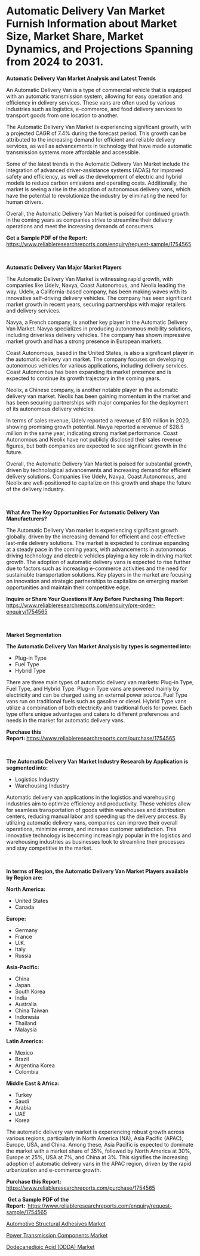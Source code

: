 <p><h1>Automatic Delivery Van Market Furnish Information about Market Size, Market Share, Market Dynamics, and Projections Spanning from 2024 to 2031.</h1></p><p><strong>Automatic Delivery Van Market Analysis and Latest Trends</strong></p>
<p><p>An Automatic Delivery Van is a type of commercial vehicle that is equipped with an automatic transmission system, allowing for easy operation and efficiency in delivery services. These vans are often used by various industries such as logistics, e-commerce, and food delivery services to transport goods from one location to another.</p><p>The Automatic Delivery Van Market is experiencing significant growth, with a projected CAGR of 7.4% during the forecast period. This growth can be attributed to the increasing demand for efficient and reliable delivery services, as well as advancements in technology that have made automatic transmission systems more affordable and accessible.</p><p>Some of the latest trends in the Automatic Delivery Van Market include the integration of advanced driver-assistance systems (ADAS) for improved safety and efficiency, as well as the development of electric and hybrid models to reduce carbon emissions and operating costs. Additionally, the market is seeing a rise in the adoption of autonomous delivery vans, which have the potential to revolutionize the industry by eliminating the need for human drivers.</p><p>Overall, the Automatic Delivery Van Market is poised for continued growth in the coming years as companies strive to streamline their delivery operations and meet the increasing demands of consumers.</p></p>
<p><strong>Get a Sample PDF of the Report:&nbsp;</strong> <a href="https://www.reliableresearchreports.com/enquiry/request-sample/1754565">https://www.reliableresearchreports.com/enquiry/request-sample/1754565</a></p>
<p>&nbsp;</p>
<p><strong>Automatic Delivery Van Major Market Players</strong></p>
<p><p>The Automatic Delivery Van Market is witnessing rapid growth, with companies like Udelv, Navya, Coast Autonomous, and Neolix leading the way. Udelv, a California-based company, has been making waves with its innovative self-driving delivery vehicles. The company has seen significant market growth in recent years, securing partnerships with major retailers and delivery services.</p><p>Navya, a French company, is another key player in the Automatic Delivery Van Market. Navya specializes in producing autonomous mobility solutions, including driverless delivery vehicles. The company has shown impressive market growth and has a strong presence in European markets.</p><p>Coast Autonomous, based in the United States, is also a significant player in the automatic delivery van market. The company focuses on developing autonomous vehicles for various applications, including delivery services. Coast Autonomous has been expanding its market presence and is expected to continue its growth trajectory in the coming years.</p><p>Neolix, a Chinese company, is another notable player in the automatic delivery van market. Neolix has been gaining momentum in the market and has been securing partnerships with major companies for the deployment of its autonomous delivery vehicles.</p><p>In terms of sales revenue, Udelv reported a revenue of $10 million in 2020, showing promising growth potential. Navya reported a revenue of $28.5 million in the same year, indicating strong market performance. Coast Autonomous and Neolix have not publicly disclosed their sales revenue figures, but both companies are expected to see significant growth in the future.</p><p>Overall, the Automatic Delivery Van Market is poised for substantial growth, driven by technological advancements and increasing demand for efficient delivery solutions. Companies like Udelv, Navya, Coast Autonomous, and Neolix are well-positioned to capitalize on this growth and shape the future of the delivery industry.</p></p>
<p>&nbsp;</p>
<p><strong>What Are The Key Opportunities For Automatic Delivery Van Manufacturers?</strong></p>
<p><p>The Automatic Delivery Van market is experiencing significant growth globally, driven by the increasing demand for efficient and cost-effective last-mile delivery solutions. The market is expected to continue expanding at a steady pace in the coming years, with advancements in autonomous driving technology and electric vehicles playing a key role in driving market growth. The adoption of automatic delivery vans is expected to rise further due to factors such as increasing e-commerce activities and the need for sustainable transportation solutions. Key players in the market are focusing on innovation and strategic partnerships to capitalize on emerging market opportunities and maintain their competitive edge.</p></p>
<p><strong>Inquire or Share Your Questions If Any Before Purchasing This Report:</strong> <a href="https://www.reliableresearchreports.com/enquiry/pre-order-enquiry/1754565">https://www.reliableresearchreports.com/enquiry/pre-order-enquiry/1754565</a></p>
<p>&nbsp;</p>
<p><strong>Market Segmentation</strong></p>
<p><strong>The Automatic Delivery Van Market Analysis by types is segmented into:</strong></p>
<p><ul><li>Plug-in Type</li><li>Fuel Type</li><li>Hybrid Type</li></ul></p>
<p><p>There are three main types of automatic delivery van markets: Plug-in Type, Fuel Type, and Hybrid Type. Plug-in Type vans are powered mainly by electricity and can be charged using an external power source. Fuel Type vans run on traditional fuels such as gasoline or diesel. Hybrid Type vans utilize a combination of both electricity and traditional fuels for power. Each type offers unique advantages and caters to different preferences and needs in the market for automatic delivery vans.</p></p>
<p><strong>Purchase this Report:&nbsp;</strong><a href="https://www.reliableresearchreports.com/purchase/1754565">https://www.reliableresearchreports.com/purchase/1754565</a></p>
<p>&nbsp;</p>
<p><strong>The Automatic Delivery Van Market Industry Research by Application is segmented into:</strong></p>
<p><ul><li>Logistics Industry</li><li>Warehousing Industry</li></ul></p>
<p><p>Automatic delivery van applications in the logistics and warehousing industries aim to optimize efficiency and productivity. These vehicles allow for seamless transportation of goods within warehouses and distribution centers, reducing manual labor and speeding up the delivery process. By utilizing automatic delivery vans, companies can improve their overall operations, minimize errors, and increase customer satisfaction. This innovative technology is becoming increasingly popular in the logistics and warehousing industries as businesses look to streamline their processes and stay competitive in the market.</p></p>
<p>&nbsp;</p>
<p><strong>In terms of Region, the Automatic Delivery Van Market Players available by Region are:</strong></p>
<p>
    <p> <strong> North America: </strong>
        <ul>
            <li>United States</li>
            <li>Canada</li>
        </ul>
        </p> 
    <p> <strong> Europe: </strong>
        <ul>
            <li>Germany</li>
            <li>France</li>
            <li>U.K.</li>
            <li>Italy</li>
            <li>Russia</li>
        </ul>
        </p> 
    <p> <strong> Asia-Pacific: </strong>
        <ul>
            <li>China</li>
            <li>Japan</li>
            <li>South Korea</li>
            <li>India</li>
            <li>Australia</li>
            <li>China Taiwan</li>
            <li>Indonesia</li>
            <li>Thailand</li>
            <li>Malaysia</li>
        </ul>
        </p> 
    <p> <strong> Latin America: </strong>
        <ul>
            <li>Mexico</li>
            <li>Brazil</li>
            <li>Argentina Korea</li>
            <li>Colombia</li>
        </ul>
        </p> 
    <p> <strong> Middle East & Africa: </strong>
        <ul>
            <li>Turkey</li>
            <li>Saudi</li>
            <li>Arabia</li>
            <li>UAE</li>
            <li>Korea</li>
        </ul>
    </p>
    </p>
<p><p>The automatic delivery van market is experiencing robust growth across various regions, particularly in North America (NA), Asia Pacific (APAC), Europe, USA, and China. Among these, Asia Pacific is expected to dominate the market with a market share of 35%, followed by North America at 30%, Europe at 25%, USA at 7%, and China at 3%. This signifies the increasing adoption of automatic delivery vans in the APAC region, driven by the rapid urbanization and e-commerce growth.</p></p>
<p><strong>Purchase this Report: </strong><a href="https://www.reliableresearchreports.com/purchase/1754565">https://www.reliableresearchreports.com/purchase/1754565</a></p>
<p>&nbsp;<strong>Get a Sample PDF of the Report:&nbsp;&nbsp;</strong><a href="https://www.reliableresearchreports.com/enquiry/request-sample/1754565">https://www.reliableresearchreports.com/enquiry/request-sample/1754565</a></p>
<p><strong></strong></p>
<p><p><a href="https://view.publitas.com/reportprime-1/automotive-structural-adhesives-market-size-growth-and-forecast-from-2023-2030/">Automotive Structural Adhesives Market</a></p><p><a href="https://view.publitas.com/reportprime-1/power-transmission-components-market-with-the-goal-of-estimating-the-market-size-and-future-growth-potential-of-various-market-segments-based-on-component-applications-end-user-and-region/">Power Transmission Components Market</a></p><p><a href="https://view.publitas.com/reportprime-1/global-dodecanedioic-acid-ddda-market-by-types-applications-and-major-players-with-regional-growth-rate-analysis-and-development-situation-from-2023-to-2030/">Dodecanedioic Acid (DDDA) Market</a></p></p>